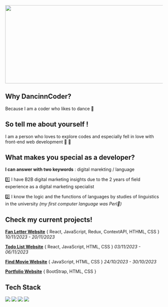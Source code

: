 
<img width="900px" height="250px" src="https://github.com/dancinncoder/Hamin-Lee-Website/assets/127386988/578d6477-ea84-49d4-b595-412fee3d5a00">



## **Why DancinnCoder?**

Because I am a coder who likes to dance 💃

## **So tell me about yourself !**

I am a person who loves to explore codes and especially fell in love with front-end web development 🏹 💙

## **What makes you special as a developer?**

**I can answer with two keywords** : digital marekting / language

1️⃣ I have B2B digital marketing insights due to the 2 years of field experience as a digital marketing specialist

2️⃣ I know the logic and the functions of languages by studies of linguistics in the university  <i>(my first computer language was Perl👻)</i>


## Check my current projects!
[**Fan Letter Website**](https://github.com/dancinncoder/fanletter/tree/redux)
{ React, JavaScript, Redux, ContextAPI, HTHML, CSS } *10/11/2023 - 20/11/2023*

[**Todo List Website**](https://github.com/dancinncoder/Todo-List-React-)
{ React, JavaScript, HTML, CSS }  *03/11/2023 - 06/11/2023*

[**Find Movie Website**](https://github.com/cceminh/team6-moviesearchsite)
{ JavaScript, HTML, CSS }  *24/10/2023 - 30/10/2023*

[**Portfolio Website**](https://github.com/dancinncoder/Hamin-Lee-Website)
{ BootStrap, HTML, CSS } 

## Tech Stack
<div><img src="https://img.shields.io/badge/javascript-F7DF1E?style=for-the-badge&logo=javascript&logoColor=white"> <img src="https://img.shields.io/badge/react-61DAFB?style=for-the-badge&logo=react&logoColor=white"> <img src="https://img.shields.io/badge/html5-E34F26?style=for-the-badge&logo=javascript&logoColor=white"> <img src="https://img.shields.io/badge/css3-1572B6?style=for-the-badge&logo=javascript&logoColor=white"></div>



